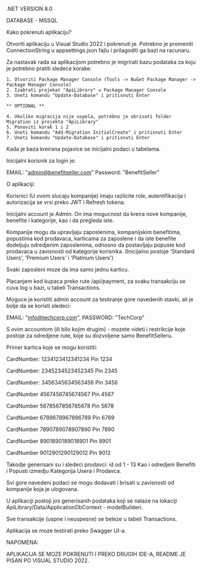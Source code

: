 .NET VERSION 8.0

DATABASE - MSSQL

Kako pokrenuti aplikaciju?

Otvoriti aplikaciju u Visual Studio 2022 i pokrenuti je. Potrebno je promeniti ConnectionString u appsettings.json fajlu i prilagoditi ga bazi na racunaru.

Za nastavak rada sa aplikacijom potrebno je migrirati bazu podataka za koju je potrebno pratiti sledece korake:
	
	1. Otvoriti Package Manager Console (Tools -> NuGet Package Manager -> Package Manager Console)
	2. Izabrati projekat "ApiLibrary" u Package Manager Console
	3. Uneti komandu "Update-Database" i pritisnuti Enter
	
	** OPTIONAL **

	4. Ukoliko migracija nije uspela, potrebno je obrisati folder Migration iz projekta "ApiLibrary"
	5. Ponoviti korak 1 i 2
	6. Uneti komandu "Add-Migration InitialCreate" i pritisnuti Enter
	7. Uneti komandu "Update-Database" i pritisnuti Enter

Kada je baza kreirana pojavice se inicijalni podaci u tabelama. 

Inicijalni korisnik za login je:

EMAIL: "admin@benefitseller.com"
Password: "BenefitSeller"


O aplikaciji:

Korisnici (U ovom slucaju kompanije) imaju razlicite role, autentifikacija i autorizacija se vrsi preko JWT i Refresh tokena.

Inicijalni account je Admin. On ima mogucnost da kreira nove kompanije, benefite i kategorije, kao i da pregleda iste.

Kompanije mogu da upravljaju zaposlenima, kompanijskim benefitima, popustima kod prodavaca, karticama za zaposlene i da iste benefite dodeljuju odredjenim zaposlenima,
odnosno da postavljaju popuste kod prodavaca u zavisnosti od kategorije korisnika. (Inicijalno postoje 'Standard Users', 'Premium Users' i 'Platinum Users')

Svaki zaposleni moze da ima samo jednu karticu.

Placanjem kod kupaca preko rute /api/payment, za svaku transakciju se cuva log u bazi, u tabeli Transactions.


Moguce je koristiti admin account za testiranje gore navedenih stavki, ali je bolje da se koristi sledeci:

EMAIL: "info@techcorp.com",
PASSWORD: "TechCorp"

S ovim accountom (ili bilo kojim drugim) - mozete videti i restrikcije koje postoje za odredjene rute, koje su dozvoljene samo BenefitSelleru.

Primer kartica koje se mogu koristiti:

CardNumber:
1234123412341234
Pin
1234

CardNumber: 
2345234523452345
Pin
2345

CardNumber:
3456345634563456
Pin
3456

CardNumber
4567456745674567
Pin
4567

CardNumber
5678567856785678
Pin
5678

CardNumber
6789678967896789
Pin
6789

CardNumber
7890789078907890
Pin
7890

CardNumber
8901890189018901
Pin
8901

CardNumber
9012901290129012
Pin
9012

Takodje generisani su i sledeci prodavci: id od 1 - 13
Kao i odredjeni Benefiti i Popusti izmedju Kategorija Usera i Prodavca.

Svi gore navedeni podaci se mogu dodavati i brisati u zavisnosti od kompanije koja je ulogovana.

U aplikaciji postoji jos generisanih podataka koji se nalaze na lokaciji ApiLibrary/Data/ApplicationDbContext - modelBuilderi.


Sve transakcije (uspne i neuspesne) se beleze u tabeli Transactions.

Aplikacija se moze testirati preko Swagger UI-a.



NAPOMENA:

APLIKACIJA SE MOZE POKRENUTI I PREKO DRUGIH IDE-A, README JE PISAN PO VISUAL STUDIO 2022.

